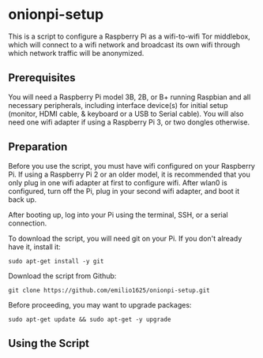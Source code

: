 onionpi-setup
=============

This is a script to configure a Raspberry Pi as a wifi-to-wifi Tor middlebox, which will connect to a wifi network and broadcast its own wifi through which network traffic will be anonymized.

Prerequisites
-------------

You will need a Raspberry Pi model 3B, 2B, or B+ running Raspbian and all necessary peripherals, including interface device(s) for initial setup (monitor, HDMI cable, & keyboard or a USB to Serial cable). You will also need one wifi adapter if using a Raspberry Pi 3, or two dongles otherwise.

Preparation
------------

Before you use the script, you must have wifi configured on your Raspberry Pi. If using a Raspberry Pi 2 or an older model, it is recommended that you only plug in one wifi adapter at first to configure wifi. After wlan0 is configured, turn off the Pi, plug in your second wifi adapter, and boot it back up.

After booting up, log into your Pi using the terminal, SSH, or a serial connection.

To download the script, you will need  git on your Pi. If you don't already have it, install it:

```shell
sudo apt-get install -y git
```

Download the script from Github:

```shell
git clone https://github.com/emilio1625/onionpi-setup.git
```

Before proceeding, you may want to upgrade packages:

```shell
sudo apt-get update && sudo apt-get -y upgrade
```

Using the Script
----------------

